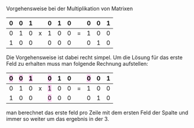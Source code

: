 Vorgehensweise bei der Multiplikation von Matrixen


| 0   | **0** | **1** |     | **0** | **1** | **0** |     | 0   | 0   | 1   |
| --- | ----- | ----- | --- | ----- | ----- | ----- | --- | --- | --- | --- |
| 0   | 1     | 0     | x   | 1     | 0     | 0     | =   | 1   | 0   | 0   |
| 1   | 0     | 0     |     | 0     | 0     | 0     |     | 0   | 1   | 0   |
Die Vorgehensweise ist dabei recht simpel.
Um die Lösung für das erste Feld zu erhalten muss man folgende Rechnung aufstellen:

| <mark style="background: #FFB8EBA6;">0</mark> | <mark style="background: #FFB8EBA6;">0</mark> | <mark style="background: #FFB8EBA6;">1</mark> |     | <mark style="background: #FFB8EBA6;">0</mark> | 1   | 0   |     | <mark style="background: #FFB8EBA6;">0</mark> | 0   | 1   |
| --------------------------------------------- | --------------------------------------------- | --------------------------------------------- | --- | --------------------------------------------- | --- | --- | --- | --------------------------------------------- | --- | --- |
| 0                                             | 1                                             | 0                                             | x   | <mark style="background: #FFB8EBA6;">1</mark> | 0   | 0   | =   | 1                                             | 0   | 0   |
| 1                                             | 0                                             | 0                                             |     | <mark style="background: #FFB8EBA6;">0</mark> | 0   | 0   |     | 0                                             | 1   | 0   |
man berechnet das erste feld pro Zeile mit dem ersten Feld der Spalte und immer so weiter um das ergebnis in der 3. 
